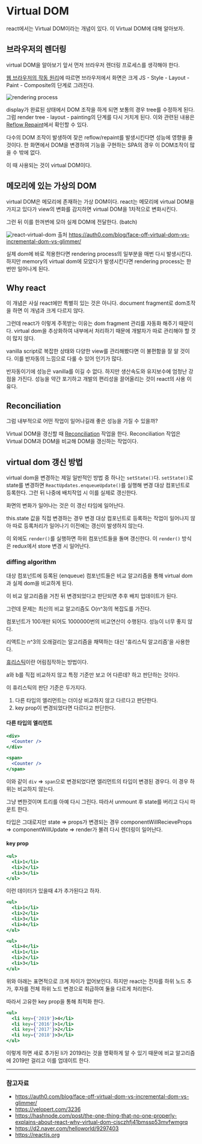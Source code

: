 # Virtual DOM

react에서는 Virtual DOM이라는 개념이 있다. 이 Virtual DOM에 대해 알아보자.

## 브라우저의 렌더링

virtual DOM을 알아보기 앞서 먼저 브라우저 렌더링 프로세스를 생각해야 한다.

[웹 브라우저의 작동 원리](https://github.com/Im-D/Dev-Docs/blob/master/Browser/%EC%9B%B9%20%EB%B8%8C%EB%9D%BC%EC%9A%B0%EC%A0%80%EC%9D%98%20%EC%9E%91%EB%8F%99%20%EC%9B%90%EB%A6%AC.md)에 따르면 브라우저에서 화면은 크게 JS - Style - Layout - Paint - Composite의 단계로 그려진다.

![rendering process](https://user-images.githubusercontent.com/24724691/62412567-bf49f200-b63f-11e9-9ed4-ec8215d04a7d.png)

display가 완료된 상태에서 DOM 조작을 하게 되면 보통의 경우 tree를 수정하게 된다. 그럼 render tree - layout - painting의 단계를 다시 거치게 된다.
이와 관련된 내용은 [Reflow Repaint](https://github.com/Im-D/Dev-Docs/blob/master/Performance/Reflow%20Repaint.md)에서 확인할 수 있다.

다수의 DOM 조작이 발생하여 잦은 reflow/repaint를 발생시킨다면 성능에 영향을 줄 것이다. 한 화면에서 DOM을 변경하여 기능을 구현하는 SPA의 경우 이 DOM조작이 많을 수 밖에 없다.

이 때 사용되는 것이 virtual DOM이다.

## 메모리에 있는 가상의 DOM

virtual DOM은 메모리에 존재하는 가상 DOM이다. react는 메모리에 virtual DOM을 가지고 있다가 view의 변화를 감지하면 virtual DOM을 1차적으로 변화시킨다.

그런 뒤 이를 한꺼번에 모아 실제 DOM에 전달한다. (batch)

![react-virtual-dom](https://user-images.githubusercontent.com/24724691/64325552-5ae5ce00-d003-11e9-9c50-ae0e888919e1.png)
출처 https://auth0.com/blog/face-off-virtual-dom-vs-incremental-dom-vs-glimmer/

실제 dom에 바로 적용한다면 rendering process의 일부분을 매번 다시 발생시킨다. 하지만 memory의 virtual dom에 모았다가 발생시킨다면 rendering process는 한번만 일어나게 된다.

## Why react

이 개념은 사실 react에만 특별히 있는 것은 아니다. document fragment로 dom조작을 하면 이 개념과 크게 다르지 않다.

그런데 react가 이렇게 주목받는 이유는 dom fragment 관리를 자동화 해주기 때문이다. virtual dom을 추상화하여 내부에서 처리하기 때문에 개발자가 따로 관리해야 할 것이 많지 않다.

vanilla script로 복잡한 상태와 다양한 view를 관리해봤다면 이 불편함을 잘 알 것이다. 이를 반자동의 느낌으로 다룰 수 있어 인기가 많다.

반자동이기에 성능은 vanilla를 이길 수 없다. 하지만 생산속도와 유지보수에 엄청난 강점을 가진다. 성능을 약간 포기하고 개발의 편리성을 끌어올리는 것이 react의 사용 이유다.

## Reconciliation

그럼 내부적으로 어떤 작업이 일어나길래 좋은 성능을 가질 수 있을까?

Virtual DOM을 갱신할 때 [Reconciliation](https://reactjs.org/docs/reconciliation.html) 작업을 한다. Reconciliation 작업은 Virtual DOM과 DOM을 비교해 DOM을 갱신하는 작업이다.

## virtual dom 갱신 방법

virtual dom을 변경하는 제일 일반적인 방법 중 하나는 `setState()`다.
`setState()`로 state를 변경하면 `ReactUpdates.enqueueUpdate()`를 실행해 변경 대상 컴포넌트로 등록한다.
그런 뒤 나중에 배치작업 시 이를 실제로 갱신한다.

화면의 변화가 일어나는 것은 이 갱신 타임에 일어난다.

this.state 값을 직접 변경하는 경우 변경 대상 컴포넌트로 등록하는 작업이 일어나지 않아 따로 등록처리가 일어나기 이전에는 갱신이 발생하지 않는다.

이 외에도 `render()`를 실행하면 하위 컴포넌트들을 돌며 갱신한다. 이 `render()` 방식은 redux에서 store 변경 시 일어난다.

### diffing algorithm

대상 컴포넌트에 등록된 (enqueue) 컴포넌트들은 비교 알고리즘을 통해 virtual dom과 실제 dom을 비교하게 된다.

이 비교 알고리즘을 거친 뒤 변경되었다고 판단되면 추후 배치 업데이트가 된다.

그런데 문제는 최신의 비교 알고리즘도 O(n^3)의 복잡도를 가진다.

컴포넌트가 100개만 되어도 1000000번의 비교연산이 수행된다. 성능이 너무 좋지 않다.

리액트는 n^3의 오래걸리는 알고리즘을 채택하는 대신 '휴리스틱 알고리즘'을 사용한다.

[휴리스틱](https://ko.wikipedia.org/wiki/%ED%9C%B4%EB%A6%AC%EC%8A%A4%ED%8B%B1_%EC%9D%B4%EB%A1%A0)이란 어림짐작하는 방법이다.

a와 b를 직접 비교하지 않고 특정 기준만 보고 어 다른데? 하고 판단하는 것이다.

이 휴리스틱의 판단 기준은 두가지다.

1. 다른 타입의 엘리먼트는 더이상 비교하지 않고 다르다고 판단한다.
2. key prop이 변경되었다면 다르다고 판단한다.

#### 다른 타입의 엘리먼트 

```jsx
<div>
  <Counter />
</div>

<span>
  <Counter />
</span>
```

이와 같이 `div` => `span`으로 변경되었다면 엘리먼트의 타입이 변경된 경우다. 이 경우 하위는 비교하지 않는다.

그냥 변한것이며 트리를 아예 다시 그린다. 따라서 unmount 후 state를 버리고 다시 마운트 한다.

타입은 그대로지만 state => props가 변경되는 경우 componentWillRecieveProps => componentWillUpdate => render가 불려 다시 렌더링이 일어난다. 

#### key prop

```jsx
<ul>
  <li>1</li>
  <li>2</li>
  <li>3</li>
</ul>
```
이런 데이터가 있을때 4가 추가된다고 하자.

```jsx
<ul>
  <li>1</li>
  <li>2</li>
  <li>3</li>
  <li>4</li>
</ul>

<ul>
  <li>4</li>
  <li>1</li>
  <li>2</li>
  <li>3</li>
</ul>
```

위와 아래는 표면적으로 크게 차이가 없어보인다. 하지만 react는 전자를 하위 노드 추가, 후자를 전체 하위 노드 변경으로 취급하여 둘을 다르게 처리한다.

따라서 고유한 key prop을 통해 최적화 한다.

```jsx
<ul>
  <li key={'2019'}>4</li>
  <li key={'2016'}>1</li>
  <li key={'2017'}>2</li>
  <li key={'2018'}>3</li>
</ul>
```

이렇게 하면 새로 추가된 li가 2019라는 것을 명확하게 알 수 있기 때문에 비교 알고리즘에 2019만 걸리고 이를 업데이트 한다.

---

### 참고자료

- https://auth0.com/blog/face-off-virtual-dom-vs-incremental-dom-vs-glimmer/
- https://velopert.com/3236
- https://hashnode.com/post/the-one-thing-that-no-one-properly-explains-about-react-why-virtual-dom-cisczhfj41bmssp53mvfwmgrq
- https://d2.naver.com/helloworld/9297403
- https://reactjs.org
